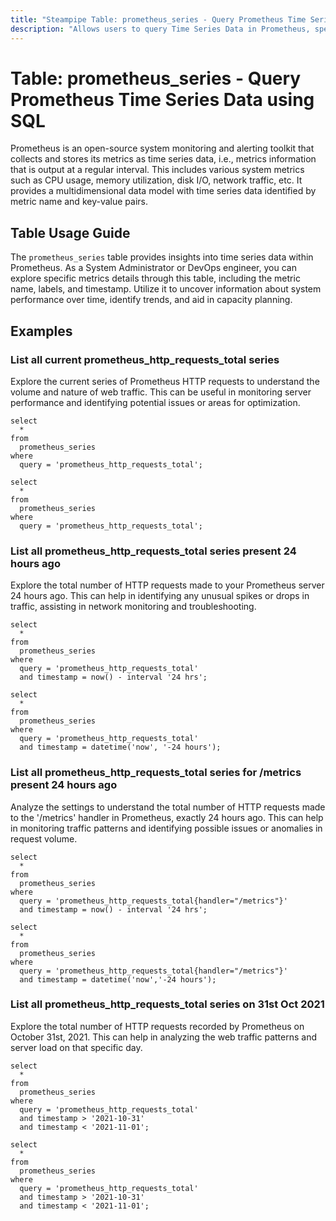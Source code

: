 ```yaml
---
title: "Steampipe Table: prometheus_series - Query Prometheus Time Series Data using SQL"
description: "Allows users to query Time Series Data in Prometheus, specifically the series of data points indexed by time, providing insights into system metrics over a period of time."
---
```


# Table: prometheus_series - Query Prometheus Time Series Data using SQL

Prometheus is an open-source system monitoring and alerting toolkit that collects and stores its metrics as time series data, i.e., metrics information that is output at a regular interval. This includes various system metrics such as CPU usage, memory utilization, disk I/O, network traffic, etc. It provides a multidimensional data model with time series data identified by metric name and key-value pairs.

## Table Usage Guide

The `prometheus_series` table provides insights into time series data within Prometheus. As a System Administrator or DevOps engineer, you can explore specific metrics details through this table, including the metric name, labels, and timestamp. Utilize it to uncover information about system performance over time, identify trends, and aid in capacity planning.

## Examples

### List all current prometheus_http_requests_total series
Explore the current series of Prometheus HTTP requests to understand the volume and nature of web traffic. This can be useful in monitoring server performance and identifying potential issues or areas for optimization.

```sql+postgres
select
  *
from
  prometheus_series
where
  query = 'prometheus_http_requests_total';
```

```sql+sqlite
select
  *
from
  prometheus_series
where
  query = 'prometheus_http_requests_total';
```

### List all prometheus_http_requests_total series present 24 hours ago
Explore the total number of HTTP requests made to your Prometheus server 24 hours ago. This can help in identifying any unusual spikes or drops in traffic, assisting in network monitoring and troubleshooting.

```sql+postgres
select
  *
from
  prometheus_series
where
  query = 'prometheus_http_requests_total'
  and timestamp = now() - interval '24 hrs';
```

```sql+sqlite
select
  *
from
  prometheus_series
where
  query = 'prometheus_http_requests_total'
  and timestamp = datetime('now', '-24 hours');
```

### List all prometheus_http_requests_total series for /metrics present 24 hours ago
Analyze the settings to understand the total number of HTTP requests made to the '/metrics' handler in Prometheus, exactly 24 hours ago. This can help in monitoring traffic patterns and identifying possible issues or anomalies in request volume.

```sql+postgres
select
  *
from
  prometheus_series
where
  query = 'prometheus_http_requests_total{handler="/metrics"}'
  and timestamp = now() - interval '24 hrs';
```

```sql+sqlite
select
  *
from
  prometheus_series
where
  query = 'prometheus_http_requests_total{handler="/metrics"}'
  and timestamp = datetime('now','-24 hours');
```

### List all prometheus_http_requests_total series on 31st Oct 2021
Explore the total number of HTTP requests recorded by Prometheus on October 31st, 2021. This can help in analyzing the web traffic patterns and server load on that specific day.

```sql+postgres
select
  *
from
  prometheus_series
where
  query = 'prometheus_http_requests_total'
  and timestamp > '2021-10-31'
  and timestamp < '2021-11-01';
```

```sql+sqlite
select
  *
from
  prometheus_series
where
  query = 'prometheus_http_requests_total'
  and timestamp > '2021-10-31'
  and timestamp < '2021-11-01';
```